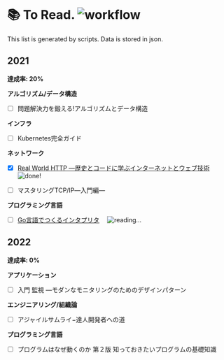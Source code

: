 # 📚 To Read. ![workflow](https://github.com/1keiuu/tech-books/actions/workflows/run-test.yml/badge.svg)  
This list is generated by scripts. Data is stored in json.  
## 2021**達成率: 20%****アルゴリズム/データ構造**- [ ] 問題解決力を鍛える!アルゴリズムとデータ構造 **インフラ**- [ ] Kubernetes完全ガイド **ネットワーク**- [x] [Real World HTTP ―歴史とコードに学ぶインターネットとウェブ技術](https://github.com/1keiuu/tech-books/tree/main/notes/network/real-world-http) <img src='https://user-images.githubusercontent.com/46051957/115987365-b78a6800-a5ef-11eb-8ba7-82fb20225bb4.png' alt='done!'/>- [ ] マスタリングTCP/IP―入門編― **プログラミング言語**- [ ] [Go言語でつくるインタプリタ](https://github.com/1keiuu/tech-books/tree/main/notes/programming_language/go_interpreter) 　<img src='https://user-images.githubusercontent.com/46051957/115986717-907e6700-a5ec-11eb-827f-38c9e3b8c1ff.png' alt='reading...'/> ## 2022**達成率: 0%****アプリケーション**- [ ] 入門 監視 ―モダンなモニタリングのためのデザインパターン **エンジニアリング/組織論**- [ ] アジャイルサムライ−達人開発者への道 **プログラミング言語**- [ ] プログラムはなぜ動くのか 第２版 知っておきたいプログラムの基礎知識 